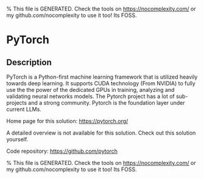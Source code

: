 
% This file is GENERATED. Check the tools on https://nocomplexity.com/ or my github.com/nocomplexity to use it too! Its FOSS. 

# PyTorch

## Description 

PyTorch is a Python-first machine learning framework that is utilized heavily towards deep learning. It supports CUDA technology (From NVIDIA) to fully use the the power of the dedicated GPUs in training, analyzing and validating neural networks models. The Pytorch project has a lot of sub-projects and a strong community. Pytorch is the foundation layer under current LLMs.

Home page for this solution: https://pytorch.org/ 

A detailed overview is not available for this solution. Check out this solution yourself.

Code repository: https://github.com/pytorch


% This file is GENERATED. Check the tools on https://nocomplexity.com/ or my github.com/nocomplexity to use it too! Its FOSS. 

